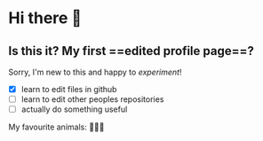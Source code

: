 # Hi there 👋
**Is this it? My first ==edited profile page==?**
---
Sorry, I'm new to this and happy to *experiment*!
- [x] learn to edit files in github
- [ ] learn to edit other peoples repositories
- [ ] actually do something useful

My favourite animals: 🐺🐘🐱
<!--
**Justior-l/Justior-l** is a ✨ _special_ ✨ repository because its `README.md` (this file) appears on your GitHub profile.

Here are some ideas to get you started:

- 🔭 I’m currently working on ...
- 🌱 I’m currently learning ...
- 👯 I’m looking to collaborate on ...
- 🤔 I’m looking for help with ...
- 💬 Ask me about ...
- 📫 How to reach me: ...
- 😄 Pronouns: ...
- ⚡ Fun fact: ...
-->
